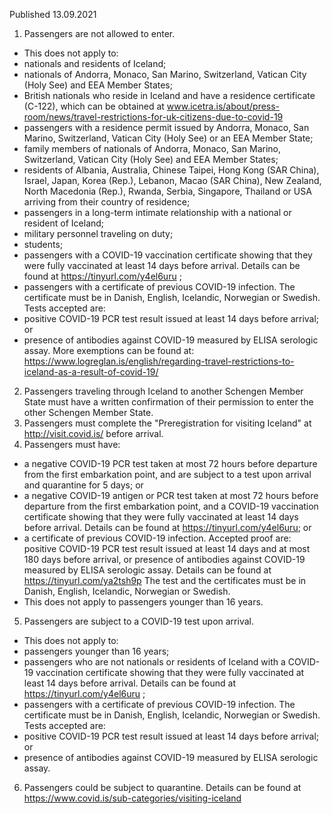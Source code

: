 Published 13.09.2021
1. Passengers are not allowed to enter.
- This does not apply to:
- nationals and residents of Iceland;
- nationals of Andorra, Monaco, San Marino, Switzerland, Vatican City (Holy See) and EEA Member States;
- British nationals who reside in Iceland and have a residence certificate (C-122), which can be obtained at <a href="http://www.icetra.is/about/press-room/news/travel-restrictions-for-uk-citizens-due-to-covid-19">www.icetra.is/about/press-room/news/travel-restrictions-for-uk-citizens-due-to-covid-19</a> 
- passengers with a residence permit issued by Andorra, Monaco, San Marino, Switzerland, Vatican City (Holy See) or an EEA Member State;
- family members of nationals of Andorra, Monaco, San Marino, Switzerland, Vatican City (Holy See) and EEA Member States;
- residents of Albania, Australia, Chinese Taipei, Hong Kong (SAR China), Israel, Japan, Korea (Rep.), Lebanon, Macao (SAR China), New Zealand, North Macedonia (Rep.), Rwanda, Serbia, Singapore, Thailand or USA arriving from their country of residence;
- passengers in a long-term intimate relationship with a national or resident of Iceland;
- military personnel traveling on duty;
- students;
- passengers with a COVID-19 vaccination certificate showing that they were fully vaccinated at least 14 days before arrival. Details can be found at <a href="https://tinyurl.com/y4el6uru">https://tinyurl.com/y4el6uru</a> ;
- passengers with a certificate of previous COVID-19 infection. The certificate must be in Danish, English, Icelandic, Norwegian or Swedish. Tests accepted are:
- positive COVID-19 PCR test result issued at least 14 days before arrival; or
- presence of antibodies against COVID-19 measured by ELISA serologic assay.
More exemptions can be found at: <a href="https://www.logreglan.is/english/regarding-travel-restrictions-to-iceland-as-a-result-of-covid-19/">https://www.logreglan.is/english/regarding-travel-restrictions-to-iceland-as-a-result-of-covid-19/</a> 
2. Passengers traveling through Iceland to another Schengen Member State must have a written confirmation of their permission to enter the other Schengen Member State.
3. Passengers must complete the "Preregistration for visiting Iceland" at <a href="http://visit.covid.is/">http://visit.covid.is/</a> before arrival.
4. Passengers must have:
- a negative COVID-19 PCR test taken at most 72 hours before departure from the first embarkation point, and are subject to a test upon arrival and quarantine for 5 days; or
- a negative COVID-19 antigen or PCR test taken at most 72 hours before departure from the first embarkation point, and a COVID-19 vaccination certificate showing that they were fully vaccinated at least 14 days before arrival. Details can be found at <a href="https://tinyurl.com/y4el6uru">https://tinyurl.com/y4el6uru</a>; or
- a certificate of previous COVID-19 infection. Accepted proof are: positive COVID-19 PCR test result issued at least 14 days and at most 180 days before arrival, or presence of antibodies against COVID-19 measured by ELISA serologic assay. Details can be found at <a href="https://tinyurl.com/ya2tsh9p">https://tinyurl.com/ya2tsh9p</a> 
The test and the certificates must be in Danish, English, Icelandic, Norwegian or Swedish. 
- This does not apply to passengers younger than 16 years.
5. Passengers are subject to a COVID-19 test upon arrival.
- This does not apply to:
- passengers younger than 16 years;
- passengers who are not nationals or residents of Iceland with a COVID-19 vaccination certificate showing that they were fully vaccinated at least 14 days before arrival. Details can be found at <a href="https://tinyurl.com/y4el6uru">https://tinyurl.com/y4el6uru</a> ;
- passengers with a certificate of previous COVID-19 infection. The certificate must be in Danish, English, Icelandic, Norwegian or Swedish. Tests accepted are:
- positive COVID-19 PCR test result issued at least 14 days before arrival; or
- presence of antibodies against COVID-19 measured by ELISA serologic assay.
6. Passengers could be subject to quarantine. Details can be found at <a href="https://www.covid.is/sub-categories/visiting-iceland">https://www.covid.is/sub-categories/visiting-iceland</a> 

